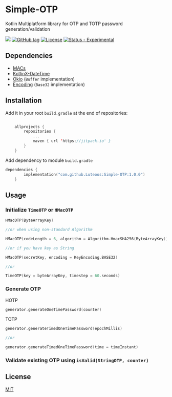 # Simple-OTP
Kotlin Multiplatform library for OTP and TOTP password generation/validation

[![](https://jitpack.io/v/Luteoos/Simple-otp.svg)](https://jitpack.io/#Luteoos/Simple-otp)
[![GitHub tag](https://img.shields.io/github/tag/Luteoos/Simple-OTP?include_prereleases=&sort=semver&color=blue)](https://github.com/Luteoos/Simple-OTP/releases/)
[![License](https://img.shields.io/badge/License-MIT-blue)](#license)
[![Status - Experimental](https://img.shields.io/badge/Status-Experimental-FFFF00)](https://)

## Dependencies
- [MACs](https://github.com/KotlinCrypto/MACs)
- [KotlinX-DateTime](https://github.com/Kotlin/kotlinx-datetime)
- [Okio](https://github.com/square/okio) (`Buffer` implementation)
- [Encoding](https://github.com/05nelsonm/encoding) (`Base32` implementation)

## Installation

Add it in your root `build.gradle` at the end of repositories:
```kotlin

	allprojects {
		repositories {
			...
			maven { url 'https://jitpack.io' }
		}
	}
```

Add dependency to module `build.gradle`
```kotlin
dependencies {
		implementation("com.github.Luteoos:Simple-OTP:1.0.0")
	}
```

## Usage

### Initialize `TimeOTP` or `HMacOTP`

```kotlin
HMacOTP(ByteArrayKey)

//or when using non-standard Algorithm

HMacOTP(codeLength = 6, algorithm = Algorithm.HmacSHA256(ByteArrayKey))

//or if you have key as String

HMacOTP(secretKey, encoding = KeyEncoding.BASE32)

//or

TimeOTP(key = byteArrayKey, timestep = 60.seconds)
```

### Generate OTP

HOTP
```kotlin
generator.generateOneTimePassword(counter)
```

TOTP
```kotlin
generator.generateTimedOneTimePassword(epochMillis)

//or

generator.generateTimedOneTimePassword(time = timeInstant)
```

### Validate existing OTP using `isValid(StringOTP, counter)`

## License
[MIT](./LICENSE)